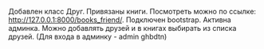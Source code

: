 Добавлен класс Друг.
Привязаны книги.
Посмотреть можно по ссылке: http://127.0.0.1:8000/books_friend/.
Подключен bootstrap.
Активна админка. Можно добавлять друзей и в книгах выбирать из списка друзей. (Для входа в админку - admin ghbdtn)

